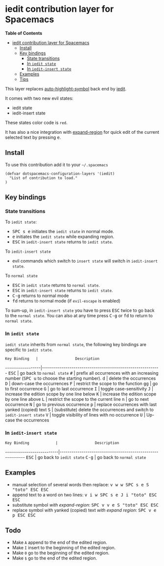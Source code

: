 # iedit contribution layer for Spacemacs

<!-- markdown-toc start - Don't edit this section. Run M-x markdown-toc/generate-toc again -->
**Table of Contents**

- [iedit contribution layer for Spacemacs](#iedit-contribution-layer-for-spacemacs)
    - [Install](#install)
    - [Key bindings](#key-bindings)
        - [State transitions](#state-transitions)
        - [In `iedit state`](#in-iedit-state)
        - [In `iedit-insert state`](#in-iedit-insert-state)
    - [Examples](#examples)
    - [Tips](#tips)

<!-- markdown-toc end -->

This layer replaces [auto-highlight-symbol][] back end by [iedit][].

It comes with two new evil states:
- iedit state
- iedit-insert state

These states color code is `red`.

It has also a nice integration with [expand-region][] for quick edit
of the current selected text by pressing <kbd>e</kbd>.

## Install

To use this contribution add it to your `~/.spacemacs`

```elisp
(defvar dotspacemacs-configuration-layers '(iedit)
  "List of contribution to load."
)
```

## Key bindings

### State transitions

To `iedit state`:
- <kbd>SPC s e</kbd> initiates the `iedit state` in normal mode.
- <kbd>e</kbd> initiates the `iedit state` while expanding region.
- <kbd>ESC</kbd> in `iedit-insert state` returns to `iedit state`.

To `iedit-insert state`
- evil commands which switch to `insert state` will switch in
`iedit-insert state`.

To `normal state`
- <kbd>ESC</kbd> in `iedit state` returns to `normal state`.
- <kbd>ESC</kbd> in `iedit-insert state` returns to `iedit state`.
- <kbd>C-g</kbd> returns to normal mode
- <kbd>fd</kbd> returns to normal mode (if `evil-escape` is enabled)

To sum-up, in `iedit-insert state` you have to press <kbd>ESC</kbd> twice to
go back to the `normal state`. You can also at any time press <kbd>C-g</kbd>
or <kbd>fd</kbd> to return to `normal state`.

### In `iedit state`

`iedit state` inherits from `normal state`, the following key bindings are
specific to `iedit state`.

    Key Binding   |                 Description
------------------|------------------------------------------------------------
<kbd>ESC</kbd>    | go back to `normal state`
<kbd>#</kbd>      | prefix all occurrences with an increasing number (<kbd>SPC u</kbd> to choose the starting number).
<kbd>d</kbd>      | delete the occurrences
<kbd>D</kbd>      | down-case the occurrences
<kbd>F</kbd>      | restrict the scope to the function
<kbd>gg</kbd>     | go to first occurrence
<kbd>G</kbd>      | go to last occurrence
<kbd>I</kbd>      | toggle case-sensitivity
<kbd>J</kbd>      | increase the edition scope by one line below
<kbd>K</kbd>      | increase the edition scope by one line above
<kbd>L</kbd>      | restrict the scope to the current line
<kbd>n</kbd>      | go to next occurrence
<kbd>N</kbd>      | go to previous occurrence
<kbd>p</kbd>      | replace occurrences with last yanked (copied) text
<kbd>S</kbd>      | (substitute) delete the occurrences and switch to `iedit-insert state`
<kbd>V</kbd>      | toggle visibility of lines with no occurrence
<kbd>U</kbd>      | Up-case the occurrences

### In `iedit-insert state`

    Key Binding            |                 Description
---------------------------|------------------------------------------------------------
<kbd>ESC</kbd>             | go back to `iedit state`
<kbd>C-g</kbd>             | go back to `normal state`

## Examples

- manual selection of several words then replace: <kbd>v w w SPC s e S "toto" ESC ESC</kbd>
- append text to a word on two lines: <kbd>v i w SPC s e J i "toto" ESC ESC</kbd>
- substitute symbol _with expand-region_: <kbd>SPC v v e S "toto" ESC ESC</kbd>
- replace symbol with yanked (copied) text _with expand region_: <kbd>SPC v e p ESC ESC</kbd>

## Todo

- Make `A` append to the end of the edited region.
- Make `I` insert to the beginning of the edited region.
- Make `0` go to the beginning of the edited region.
- Make `$` go to the end of the edited region.

[auto-highlight-symbol]: https://github.com/gennad/auto-highlight-symbol
[iedit]: https://github.com/tsdh/iedit
[expand-region]: https://github.com/magnars/expand-region.el
